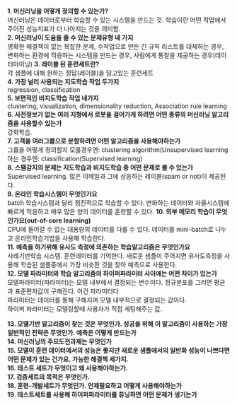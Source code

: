 <strong>1. 머신러닝을 어떻게 정의할 수 있는가?</strong><br>
머신러닝은 데이터로부터 학습할 수 있는 시스템을 만드는 것. 학습이란 어떤 작업에서 주어진 성능지표가 더 나아지는 것을 의미함.<br>
<strong>2. 머신러닝이 도움을 줄 수 있는 문제유형 네 가지</strong><br>
명확한 해결책이 없는 복잡한 문제, 수작업으로 만든 긴 규칙 리스트를 대체하는 경우, 변화하는 환경에 적응하는 시스템을 만드는 경우, 사람에게 통찰을 제공하는 경우(데이터마이닝)
<strong>3. 레이블 된 훈련세트란?</strong><br>
각 샘플에 대해 원하는 정답(레이블)을 담고있는 훈련세트<br>
<strong>4. 가장 널리 사용되는 지도학습 작업 두가지</strong><br>
regression, classification<br>
<strong>5. 보편적인 비지도학습 작업 네가지</strong><br>
clustering, visualization, dimensionality reduction, Association rule learning<br>
<strong>6. 사전정보가 없는 여러 지형에서 로봇을 걸어가게 하려면 어떤 종류의 머신러닝 알고리즘을 사용할수 있는가</strong><br>
강화학습. <br>
<strong>7. 고객을 여러그룹으로 분할하려면 어떤 알고리즘을 사용해야하는가</strong><br>
그룹을 어떻게 정의할지 모를경우엔: clustering algorithm(Unsupervised learning <br>
아는 경우엔: classification(Supervised learning)<br>
<strong>8. 스팸감지의 문제는 지도학습과 비지도학습 중 어떤 문제로 볼 수 있는가</strong><br>
Supervised learning. 많은 이메일과 그에 상응하는 레이블(spam or not)이 제공된다.<br>
<strong>9. 온라인 학습시스템이 무엇인가요</strong><br>
batch 학습시스템과 달리 점진적으로 학습할 수 있다. 변화하는 데이터와 자율시스템에 빠르게 적응하고 매우 많은 양의 데이터를 훈련할 수 있다.
<strong>10. 외부 메모리 학습이 무엇인가요(out-of-core learning)</strong><br>
CPU에 들어갈 수 없는 대용량의 데이터를 다룰 수 있다. 데이터를 mini-batch로 나누고 온라인학습기법을 사용해 학습한다.<br>
<strong>11. 예측을 하기위해 유사도 측정에 의존하는 학습알고리즘은 무엇인가요</strong><br>
사례기반학습 시스템. 훈련데이터를 기억한다. 새로운 샘플이 주어지면 유사도측정을 사용해 학습된 샘플중에서 가장 비슷한 것을 찾아 예측으로 사용한다.<br>
<strong>12. 모델 파라미터와 학습 알고리즘의 하이퍼파라미터 사이에는 어떤 차이가 있는가</strong><br>
모델파라미터(파라미터)는 모델 내부에서 결정되는 변수이다. 정규분포를 그리면 평균과 표준편차값이 구해진다. 이건 파라미터다<br>
파라미터는 데이터를 통해 구해지며 모델 내부적으로 결정되는 값이다. <br>
하이퍼 파라미터는 모델링할때 사용자가 직접 세팅해주는 값. <br>

<strong>13. 모델기반 알고리즘이 찾는 것은 무엇인가. 성공을 위해 이 알고리즘이 사용하는 가장 일반적인 전략은 무엇인가. 예측은 어떻게 만드는가</strong><br>
<strong>14. 머신러닝의 주요도전과제는 무엇인가</strong><br>
<strong>15. 모델이 훈련 데이터에서의 성능은 좋지만 새로운 샘플에서의 일반화 성능이 나쁘다면 어떤 문제가 있는 건가요. 가능한 해결책 세가지.</strong><br>
<strong>16. 테스트 세트가 무엇이고 왜 사용해야하는가.</strong><br>
<strong>17. 검증세트의 목적은 무엇인가.</strong><br>
<strong>18. 훈련-개발세트가 무엇인가. 언제필요하고 어떻게 사용해야하는가</strong><br>
<strong>19. 테스트세트를 사용해 하이퍼파라미터를 튜닝하면 어떤 문제가 생기는가</strong><br>
